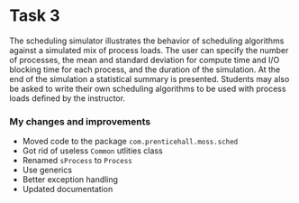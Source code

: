 # Task 3

The scheduling simulator illustrates the behavior of scheduling 
algorithms against a simulated mix of process loads. The user can 
specify the number of processes, the mean and standard deviation 
for compute time and I/O blocking time for each process, and the 
duration of the simulation. At the end of the simulation a 
statistical summary is presented. Students may also be asked to 
write their own scheduling algorithms to be used with process 
loads defined by the instructor. 

### My changes and improvements

* Moved code to the package `com.prenticehall.moss.sched`
* Got rid of useless `Common` utlities class
* Renamed `sProcess` to `Process`
* Use generics
* Better exception handling
* Updated documentation
